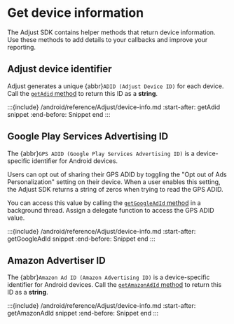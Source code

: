 # Get device information

The Adjust SDK contains helper methods that return device information. Use these methods to add details to your callbacks and improve your reporting.

## Adjust device identifier

Adjust generates a unique {abbr}`ADID (Adjust Device ID)` for each device. Call the [`getAdid` method](#android-getadid-invocation) to return this ID as a **string**.

:::{include} /android/reference/Adjust/device-info.md
:start-after: getAdid snippet
:end-before: Snippet end
:::

## Google Play Services Advertising ID

The {abbr}`GPS ADID (Google Play Services Advertising ID)` is a device-specific identifier for Android devices.

Users can opt out of sharing their GPS ADID by toggling the "Opt out of Ads Personalization" setting on their device. When a user enables this setting, the Adjust SDK returns a string of zeros when trying to read the GPS ADID.

You can access this value by calling the [`getGoogleAdId` method](#android-getgoogleadid-invocation) in a background thread. Assign a delegate function to access the GPS ADID value.

:::{include} /android/reference/Adjust/device-info.md
:start-after: getGoogleAdId snippet
:end-before: Snippet end
:::

## Amazon Advertiser ID

The {abbr}`Amazon Ad ID (Amazon Advertising ID)` is a device-specific identifier for Android devices. Call the [`getAmazonAdId` method](#android-getamazonadid-invocation) to return this ID as a **string**.

:::{include} /android/reference/Adjust/device-info.md
:start-after: getAmazonAdId snippet
:end-before: Snippet end
:::
